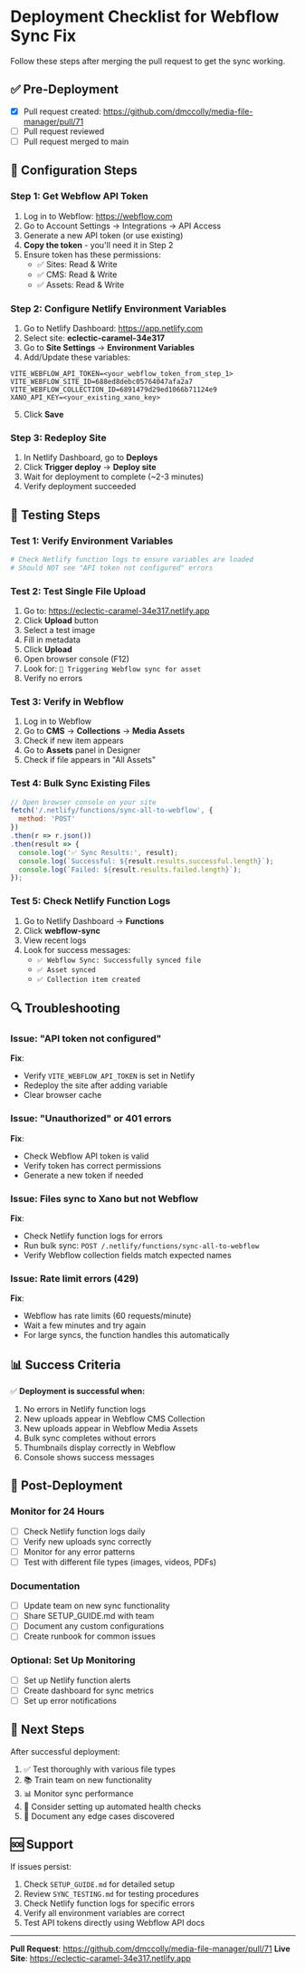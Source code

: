 # Deployment Checklist for Webflow Sync Fix

Follow these steps after merging the pull request to get the sync working.

## ✅ Pre-Deployment

- [x] Pull request created: https://github.com/dmccolly/media-file-manager/pull/71
- [ ] Pull request reviewed
- [ ] Pull request merged to main

## 🔧 Configuration Steps

### Step 1: Get Webflow API Token
1. Log in to Webflow: https://webflow.com
2. Go to Account Settings → Integrations → API Access
3. Generate a new API token (or use existing)
4. **Copy the token** - you'll need it in Step 2
5. Ensure token has these permissions:
   - ✅ Sites: Read & Write
   - ✅ CMS: Read & Write  
   - ✅ Assets: Read & Write

### Step 2: Configure Netlify Environment Variables
1. Go to Netlify Dashboard: https://app.netlify.com
2. Select site: **eclectic-caramel-34e317**
3. Go to **Site Settings** → **Environment Variables**
4. Add/Update these variables:

```
VITE_WEBFLOW_API_TOKEN=<your_webflow_token_from_step_1>
VITE_WEBFLOW_SITE_ID=688ed8debc05764047afa2a7
VITE_WEBFLOW_COLLECTION_ID=6891479d29ed1066b71124e9
XANO_API_KEY=<your_existing_xano_key>
```

5. Click **Save**

### Step 3: Redeploy Site
1. In Netlify Dashboard, go to **Deploys**
2. Click **Trigger deploy** → **Deploy site**
3. Wait for deployment to complete (~2-3 minutes)
4. Verify deployment succeeded

## 🧪 Testing Steps

### Test 1: Verify Environment Variables
```bash
# Check Netlify function logs to ensure variables are loaded
# Should NOT see "API token not configured" errors
```

### Test 2: Test Single File Upload
1. Go to: https://eclectic-caramel-34e317.netlify.app
2. Click **Upload** button
3. Select a test image
4. Fill in metadata
5. Click **Upload**
6. Open browser console (F12)
7. Look for: `🔄 Triggering Webflow sync for asset`
8. Verify no errors

### Test 3: Verify in Webflow
1. Log in to Webflow
2. Go to **CMS** → **Collections** → **Media Assets**
3. Check if new item appears
4. Go to **Assets** panel in Designer
5. Check if file appears in "All Assets"

### Test 4: Bulk Sync Existing Files
```javascript
// Open browser console on your site
fetch('/.netlify/functions/sync-all-to-webflow', { 
  method: 'POST' 
})
.then(r => r.json())
.then(result => {
  console.log('✅ Sync Results:', result);
  console.log(`Successful: ${result.results.successful.length}`);
  console.log(`Failed: ${result.results.failed.length}`);
});
```

### Test 5: Check Netlify Function Logs
1. Go to Netlify Dashboard → **Functions**
2. Click **webflow-sync**
3. View recent logs
4. Look for success messages:
   - `✅ Webflow Sync: Successfully synced file`
   - `✅ Asset synced`
   - `✅ Collection item created`

## 🔍 Troubleshooting

### Issue: "API token not configured"
**Fix**: 
- Verify `VITE_WEBFLOW_API_TOKEN` is set in Netlify
- Redeploy the site after adding variable
- Clear browser cache

### Issue: "Unauthorized" or 401 errors
**Fix**:
- Check Webflow API token is valid
- Verify token has correct permissions
- Generate a new token if needed

### Issue: Files sync to Xano but not Webflow
**Fix**:
- Check Netlify function logs for errors
- Run bulk sync: `POST /.netlify/functions/sync-all-to-webflow`
- Verify Webflow collection fields match expected names

### Issue: Rate limit errors (429)
**Fix**:
- Webflow has rate limits (60 requests/minute)
- Wait a few minutes and try again
- For large syncs, the function handles this automatically

## 📊 Success Criteria

✅ **Deployment is successful when:**
1. No errors in Netlify function logs
2. New uploads appear in Webflow CMS Collection
3. New uploads appear in Webflow Media Assets
4. Bulk sync completes without errors
5. Thumbnails display correctly in Webflow
6. Console shows success messages

## 📝 Post-Deployment

### Monitor for 24 Hours
- [ ] Check Netlify function logs daily
- [ ] Verify new uploads sync correctly
- [ ] Monitor for any error patterns
- [ ] Test with different file types (images, videos, PDFs)

### Documentation
- [ ] Update team on new sync functionality
- [ ] Share SETUP_GUIDE.md with team
- [ ] Document any custom configurations
- [ ] Create runbook for common issues

### Optional: Set Up Monitoring
- [ ] Set up Netlify function alerts
- [ ] Create dashboard for sync metrics
- [ ] Set up error notifications

## 🎯 Next Steps

After successful deployment:
1. ✅ Test thoroughly with various file types
2. 📚 Train team on new functionality
3. 📊 Monitor sync performance
4. 🔄 Consider setting up automated health checks
5. 📝 Document any edge cases discovered

## 🆘 Support

If issues persist:
1. Check `SETUP_GUIDE.md` for detailed setup
2. Review `SYNC_TESTING.md` for testing procedures
3. Check Netlify function logs for specific errors
4. Verify all environment variables are correct
5. Test API tokens directly using Webflow API docs

---

**Pull Request**: https://github.com/dmccolly/media-file-manager/pull/71
**Live Site**: https://eclectic-caramel-34e317.netlify.app